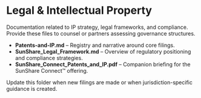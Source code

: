 # Legal & Intellectual Property

Documentation related to IP strategy, legal frameworks, and compliance. Provide these files to counsel or partners assessing governance structures.

- **Patents-and-IP.md** – Registry and narrative around core filings.
- **SunShare_Legal_Framework.md** – Overview of regulatory positioning and compliance strategies.
- **SunShare_Connect_Patents_and_IP.pdf** – Companion briefing for the SunShare Connect™ offering.

Update this folder when new filings are made or when jurisdiction-specific guidance is created.
